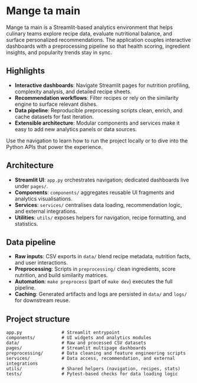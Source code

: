 # Mange ta main

Mange ta main is a Streamlit-based analytics environment that helps culinary teams explore recipe data, evaluate nutritional balance, and surface personalized recommendations. The application couples interactive dashboards with a preprocessing pipeline so that health scoring, ingredient insights, and popularity trends stay in sync.

## Highlights

- **Interactive dashboards**: Navigate Streamlit pages for nutrition profiling, complexity analysis, and detailed recipe sheets.
- **Recommendation workflows**: Filter recipes or rely on the similarity engine to surface relevant dishes.
- **Data pipeline**: Reproducible preprocessing scripts clean, enrich, and cache datasets for fast iteration.
- **Extensible architecture**: Modular components and services make it easy to add new analytics panels or data sources.

Use the navigation to learn how to run the project locally or to dive into the Python APIs that power the experience.

## Architecture

- **Streamlit UI**: `app.py` orchestrates navigation; dedicated dashboards live under `pages/`.
- **Components**: `components/` aggregates reusable UI fragments and analytics visualisations.
- **Services**: `services/` centralises data loading, recommendation logic, and external integrations.
- **Utilities**: `utils/` exposes helpers for navigation, recipe formatting, and statistics.

## Data pipeline

- **Raw inputs**: CSV exports in `data/` blend recipe metadata, nutrition facts, and user interactions.
- **Preprocessing**: Scripts in `preprocessing/` clean ingredients, score nutrition, and build similarity matrices.
- **Automation**: `make preprocess` (part of `make dev`) executes the full pipeline.
- **Caching**: Generated artifacts and logs are persisted in `data/` and `logs/` for downstream reuse.

## Project structure

```
app.py               # Streamlit entrypoint
components/          # UI widgets and analytics modules
data/                # Raw and processed CSV datasets
pages/               # Streamlit multipage dashboards
preprocessing/       # Data cleaning and feature engineering scripts
services/            # Data access, recommendation, and external integrations
utils/               # Shared helpers (navigation, recipes, stats)
tests/               # Pytest-based checks for data loading logic
```
